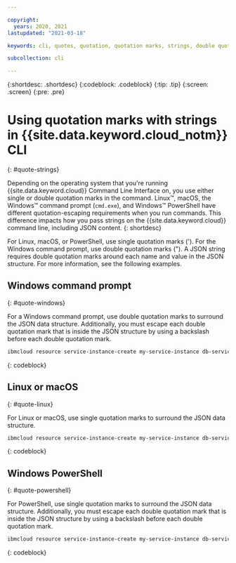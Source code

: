 ```yaml
---

copyright:
  years: 2020, 2021
lastupdated: "2021-03-18"

keywords: cli, quotes, quotation, quotation marks, strings, double quotation mark, single quotation mark, double quote, single quote, json, string

subcollection: cli

---
```


{:shortdesc: .shortdesc}
{:codeblock: .codeblock}
{:tip: .tip}
{:screen: .screen}
{:pre: .pre}

# Using quotation marks with strings in {{site.data.keyword.cloud_notm}} CLI
{: #quote-strings}

Depending on the operating system that you're running {{site.data.keyword.cloud}} Command Line Interface on, you use either single or double quotation marks in the command. Linux&trade;, macOS, the Windows&trade; command prompt (`cmd.exe`), and Windows&trade; PowerShell have different quotation-escaping requirements when you run commands. This difference impacts how you pass strings on the {{site.data.keyword.cloud}} command line, including JSON content.
{: shortdesc}

For Linux, macOS, or PowerShell, use single quotation marks ('). For the Windows command prompt, use double quotation marks ("). A JSON string requires double quotation marks around each name and value in the JSON structure. For more information, see the following examples.

## Windows command prompt
{: #quote-windows}

For a Windows command prompt, use double quotation marks to surround the JSON data structure. Additionally, you must escape each double quotation mark that is inside the JSON structure by using a backslash before each double quotation mark.

```bash
ibmcloud resource service-instance-create my-service-instance db-service lite us-south -p "{\"units\":1}"
```
{: codeblock}

## Linux or macOS
{: #quote-linux}

For Linux or macOS, use single quotation marks to surround the JSON data structure.

```bash
ibmcloud resource service-instance-create my-service-instance db-service lite us-south -p '{"units":1}'
```
{: codeblock}

## Windows PowerShell
{: #quote-powershell}

For PowerShell, use single quotation marks to surround the JSON data structure. Additionally, you must escape each double quotation mark that is inside the JSON structure by using a backslash before each double quotation mark.

``` bash
ibmcloud resource service-instance-create my-service-instance db-service lite us-south -p '{\"units\":1}'
```
{: codeblock}

